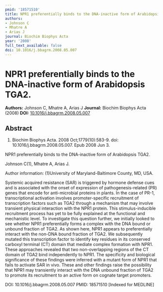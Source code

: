 ```yaml
---
pmid: '18571510'
title: NPR1 preferentially binds to the DNA-inactive form of Arabidopsis TGA2.
authors:
- Johnson C
- Mhatre A
- Arias J
journal: Biochim Biophys Acta
year: '2008'
full_text_available: false
doi: 10.1016/j.bbagrm.2008.05.007
---
```


# NPR1 preferentially binds to the DNA-inactive form of Arabidopsis TGA2.
**Authors:** Johnson C, Mhatre A, Arias J
**Journal:** Biochim Biophys Acta (2008)
**DOI:** [10.1016/j.bbagrm.2008.05.007](https://doi.org/10.1016/j.bbagrm.2008.05.007)

## Abstract

1. Biochim Biophys Acta. 2008 Oct;1779(10):583-9. doi: 
10.1016/j.bbagrm.2008.05.007. Epub 2008 Jun 3.

NPR1 preferentially binds to the DNA-inactive form of Arabidopsis TGA2.

Johnson C(1), Mhatre A, Arias J.

Author information:
(1)University of Maryland-Baltimore County, MD, USA.

Systemic acquired resistance (SAR) is triggered by hormone defense cues and is 
associated with the onset of expression of pathogenesis-related (PR) genes that 
encode for anti-microbial proteins in plants. In the case of PR-1, 
transcriptional activation involves promoter-specific recruitment of 
transcription factors such as TGA2 through a mechanism that may involve 
transient physical interaction with the NPR1 protein. This stimulus-inducible 
recruitment process has yet to be fully explained at the functional and 
mechanistic level. To investigate this question further, we initially looked to 
see whether NPR1 preferentially forms a complex with the DNA bound or unbound 
fraction of TGA2. As shown here, NPR1 appears to preferentially interact with 
the non-DNA bound fraction of TGA2. We subsequently mutated this transcription 
factor to identify key residues in its conserved carboxyl terminal (CT) domain 
that mediate complex formation with NPR1. These approaches revealed that two 
non-overlapping regions of the CT domain of TGA2 bind independently to NPR1. The 
specificity and biological significance of these findings were inferred with a 
mutant form of NPR1 that fails to activate SAR in vivo. These and other findings 
raise the possibility that NPR1 may transiently interact with the DNA unbound 
fraction of TGA2 to promote its recruitment to an active form on cognate target 
promoters.

DOI: 10.1016/j.bbagrm.2008.05.007
PMID: 18571510 [Indexed for MEDLINE]

